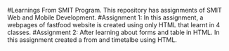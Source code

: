 #Learnings From SMIT Program.
This repository has assignments of SMIT Web and Mobile Development. 
#Assignment 1:
In this assignment, a webpages of fastfood website is created using only HTML that learnt in 4 classes.
#Assignment 2:
After learning about forms and table in HTML. In this assignment created a from and timetalbe using HTML.
